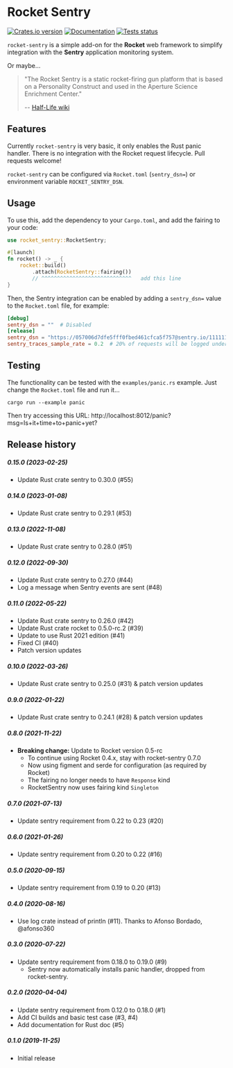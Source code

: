 Rocket Sentry
=============

[![Crates.io version](https://img.shields.io/crates/v/rocket-sentry.svg)](https://crates.io/crates/rocket-sentry)
[![Documentation](https://docs.rs/rocket-sentry/badge.svg)](https://docs.rs/rocket-sentry/)
[![Tests status](https://github.com/intgr/rocket-sentry/workflows/Tests/badge.svg?branch=master)](https://github.com/intgr/rocket-sentry/actions?query=workflow:Tests)

`rocket-sentry` is a simple add-on for the **Rocket** web framework to simplify
integration with the **Sentry** application monitoring system.

Or maybe...

> "The Rocket Sentry is a static rocket-firing gun platform that is based on a
> Personality Construct and used in the Aperture Science Enrichment Center."
>
> -- [Half-Life wiki](https://half-life.fandom.com/wiki/Rocket_Sentry)

Features
--------

Currently `rocket-sentry` is very basic, it only enables the Rust panic handler.
There is no integration with the Rocket request lifecycle.
Pull requests welcome!

`rocket-sentry` can be configured via `Rocket.toml` (`sentry_dsn=`) or
environment variable `ROCKET_SENTRY_DSN`.

Usage
-----

To use this, add the dependency to your `Cargo.toml`, and add the fairing
to your code:

```rust
use rocket_sentry::RocketSentry;

#[launch]
fn rocket() -> _ {
    rocket::build()
        .attach(RocketSentry::fairing())
        // ^^^^^^^^^^^^^^^^^^^^^^^^^^^^^   add this line
}
```

Then, the Sentry integration can be enabled by adding a `sentry_dsn=` value to
the `Rocket.toml` file, for example:

```toml
[debug]
sentry_dsn = ""  # Disabled
[release]
sentry_dsn = "https://057006d7dfe5fff0fbed461cfca5f757@sentry.io/1111111"
sentry_traces_sample_rate = 0.2  # 20% of requests will be logged under the performance tab
```

Testing
-------

The functionality can be tested with the `examples/panic.rs` example. Just
change the `Rocket.toml` file and run it...

```shell script
cargo run --example panic
```

Then try accessing this URL:
http://localhost:8012/panic?msg=Is+it+time+to+panic+yet?

Release history
---------------
##### 0.15.0 (2023-02-25)
* Update Rust crate sentry to 0.30.0 (#55)

##### 0.14.0 (2023-01-08)
* Update Rust crate sentry to 0.29.1 (#53)

##### 0.13.0 (2022-11-08)
* Update Rust crate sentry to 0.28.0 (#51)

##### 0.12.0 (2022-09-30)
* Update Rust crate sentry to 0.27.0 (#44)
* Log a message when Sentry events are sent (#48)

##### 0.11.0 (2022-05-22)
* Update Rust crate sentry to 0.26.0 (#42)
* Update Rust crate rocket to 0.5.0-rc.2 (#39)
* Update to use Rust 2021 edition (#41)
* Fixed CI (#40)
* Patch version updates

##### 0.10.0 (2022-03-26)
* Update Rust crate sentry to 0.25.0 (#31) & patch version updates

##### 0.9.0 (2022-01-22)
* Update Rust crate sentry to 0.24.1 (#28) & patch version updates

##### 0.8.0 (2021-11-22)
* **Breaking change:** Update to Rocket version 0.5-rc
  * To continue using Rocket 0.4.x, stay with rocket-sentry 0.7.0
  * Now using figment and serde for configuration (as required by Rocket)
  * The fairing no longer needs to have `Response` kind
  * RocketSentry now uses fairing kind `Singleton`

##### 0.7.0 (2021-07-13)
* Update sentry requirement from 0.22 to 0.23 (#20)

##### 0.6.0 (2021-01-26)
* Update sentry requirement from 0.20 to 0.22 (#16)

##### 0.5.0 (2020-09-15)
* Update sentry requirement from 0.19 to 0.20 (#13)

##### 0.4.0 (2020-08-16)
* Use log crate instead of println (#11).
  Thanks to Afonso Bordado, @afonso360

##### 0.3.0 (2020-07-22)
* Update sentry requirement from 0.18.0 to 0.19.0 (#9)
  * Sentry now automatically installs panic handler, dropped from rocket-sentry.

##### 0.2.0 (2020-04-04)
* Update sentry requirement from 0.12.0 to 0.18.0 (#1)
* Add CI builds and basic test case (#3, #4)
* Add documentation for Rust doc (#5)

##### 0.1.0 (2019-11-25)
* Initial release
